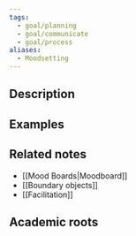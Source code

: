 ```yaml
---
tags:
  - goal/planning
  - goal/communicate
  - goal/process
aliases:
  - Moodsetting
---
```


## Description


## Examples 


## Related notes 
- [[Mood Boards|Moodboard]]
- [[Boundary objects]]
- [[Facilitation]]

## Academic roots
